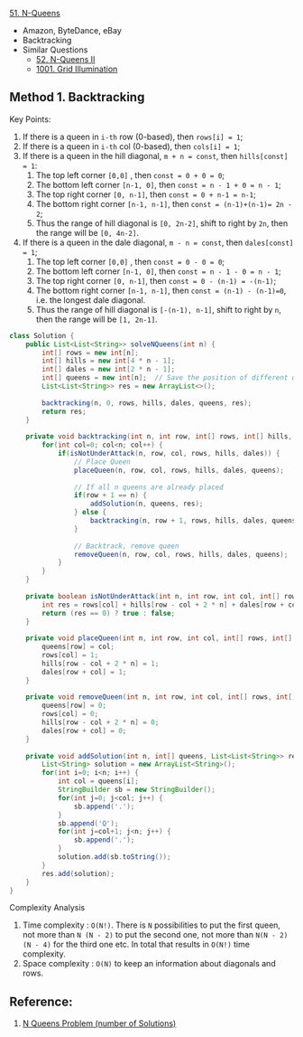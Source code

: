 [51. N-Queens](https://leetcode.com/problems/n-queens/)

* Amazon, ByteDance, eBay
* Backtracking
* Similar Questions
    * [52. N-Queens II](https://leetcode.com/problems/n-queens-ii/)
    * [1001. Grid Illumination](https://leetcode.com/problems/grid-illumination/)

## Method 1. Backtracking

Key Points:

1. If there is a queen in `i-th` row (0-based), then `rows[i] = 1`;
2. If there is a queen in `i-th` col (0-based), then `cols[i] = 1`;
3. If there is a queen in the hill diagonal, `m + n = const`, then `hills[const] = 1`:
   1. The top left corner `[0,0]` , then `const = 0 + 0 = 0`;
   2. The bottom left corner `[n-1, 0]`, then `const = n - 1 + 0 = n - 1`;
   3. The top right corner `[0, n-1]`, then `const = 0 + n-1 = n-1`;
   4. The bottom right corner `[n-1, n-1]`, then `const = (n-1)+(n-1)= 2n - 2`;
   5. Thus the range of hill diagonal is `[0, 2n-2]`, shift to right by `2n`, then the range will be `[0, 4n-2]`.
4. If there is a queen in the dale diagonal, `m - n = const`, then `dales[const] = 1`;
   1. The top left corner `[0,0]` , then `const = 0 - 0 = 0`;
   2. The bottom left corner `[n-1, 0]`, then `const = n - 1 - 0 = n - 1`;
   3. The top right corner `[0, n-1]`, then `const = 0 - (n-1) = -(n-1)`;
   4. The bottom right corner `[n-1, n-1]`, then `const = (n-1) - (n-1)=0`, i.e. the longest dale diagonal.
   5. Thus the range of hill diagonal is `[-(n-1), n-1]`, shift to right by `n`, then the range will be `[1, 2n-1]`.

```java
class Solution {
    public List<List<String>> solveNQueens(int n) {
        int[] rows = new int[n];
        int[] hills = new int[4 * n - 1];
        int[] dales = new int[2 * n - 1];
        int[] queens = new int[n];  // Save the position of different queen.
        List<List<String>> res = new ArrayList<>();
        
        backtracking(n, 0, rows, hills, dales, queens, res);
        return res;
    }
    
    private void backtracking(int n, int row, int[] rows, int[] hills, int[] dales, int[] queens, List<List<String>> res) {
        for(int col=0; col<n; col++) {
            if(isNotUnderAttack(n, row, col, rows, hills, dales)) {
                // Place Queen
                placeQueen(n, row, col, rows, hills, dales, queens);
                
                // If all n queens are already placed
                if(row + 1 == n) {
                    addSolution(n, queens, res);
                } else {
                    backtracking(n, row + 1, rows, hills, dales, queens, res);
                }
                
                // Backtrack, remove queen
                removeQueen(n, row, col, rows, hills, dales, queens);
            }
        }
    }
    
    private boolean isNotUnderAttack(int n, int row, int col, int[] rows, int[] hills, int[] dales) {
        int res = rows[col] + hills[row - col + 2 * n] + dales[row + col];
        return (res == 0) ? true : false;
    }
    
    private void placeQueen(int n, int row, int col, int[] rows, int[] hills, int[] dales, int[] queens) {
        queens[row] = col;
        rows[col] = 1;
        hills[row - col + 2 * n] = 1;
        dales[row + col] = 1;
    }
    
    private void removeQueen(int n, int row, int col, int[] rows, int[] hills, int[] dales, int[] queens) {
        queens[row] = 0;
        rows[col] = 0;
        hills[row - col + 2 * n] = 0;
        dales[row + col] = 0;
    }
    
    private void addSolution(int n, int[] queens, List<List<String>> res) {
        List<String> solution = new ArrayList<String>();
        for(int i=0; i<n; i++) {
            int col = queens[i];
            StringBuilder sb = new StringBuilder();
            for(int j=0; j<col; j++) {
                sb.append('.');
            }
            sb.append('Q');
            for(int j=col+1; j<n; j++) {
                sb.append('.');
            }
            solution.add(sb.toString());
        }
        res.add(solution);
    }
}
```
Complexity Analysis
1. Time complexity : `O(N!)`. There is `N` possibilities to put the first queen, not more than `N (N - 2)` to put the 
second one, not more than `N(N - 2)(N - 4)` for the third one etc. In total that results in `O(N!)` time complexity.
2. Space complexity : `O(N)` to keep an information about diagonals and rows.


## Reference:
1. [N Queens Problem (number of Solutions)](http://www.ic-net.or.jp/home/takaken/e/queen/)
